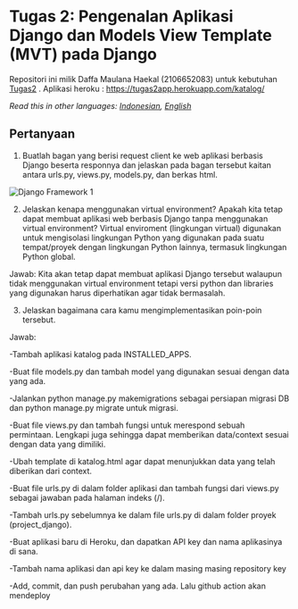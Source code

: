 # Tugas 2: Pengenalan Aplikasi Django dan Models View Template (MVT) pada Django

Repositori ini milik Daffa Maulana Haekal (2106652083) untuk kebutuhan [Tugas2](https://pbp-fasilkom-ui.github.io/ganjil-2023/assignments/tugas/tugas-2) .
Aplikasi heroku : https://tugas2app.herokuapp.com/katalog/

*Read this in other languages: [Indonesian](README.md), [English](README.en.md)*

## Pertanyaan

1. Buatlah bagan yang berisi request client ke web aplikasi berbasis Django beserta responnya dan jelaskan pada bagan tersebut kaitan antara urls.py, views.py, models.py, dan berkas html.

![Django Framework 1](https://user-images.githubusercontent.com/112499670/190162369-f3c86957-6ac1-412b-a921-f25e9be336cb.png)


2. Jelaskan kenapa menggunakan virtual environment? Apakah kita tetap dapat membuat aplikasi web berbasis Django tanpa menggunakan virtual environment?
Virtual enviroment (lingkungan virtual) digunakan untuk mengisolasi lingkungan Python yang digunakan pada suatu tempat/proyek dengan lingkungan Python lainnya, termasuk lingkungan Python global.

Jawab:
Kita akan tetap dapat membuat aplikasi Django tersebut walaupun tidak menggunakan virtual environment tetapi versi python dan libraries yang digunakan harus diperhatikan agar tidak bermasalah.

3. Jelaskan bagaimana cara kamu mengimplementasikan poin-poin tersebut.

Jawab:

-Tambah aplikasi katalog pada INSTALLED_APPS.

-Buat file models.py dan tambah model yang digunakan sesuai dengan data yang ada.

-Jalankan python manage.py makemigrations sebagai persiapan migrasi DB dan python manage.py migrate untuk migrasi.

-Buat file views.py dan tambah fungsi untuk merespond sebuah permintaan. Lengkapi juga sehingga dapat memberikan data/context sesuai dengan data yang dimiliki.

-Ubah template di katalog.html agar dapat menunjukkan data yang telah diberikan dari context.

-Buat file urls.py di dalam folder aplikasi dan tambah fungsi dari views.py sebagai jawaban pada halaman indeks (/).

-Tambah urls.py sebelumnya ke dalam file urls.py di dalam folder proyek (project_django).

-Buat aplikasi baru di Heroku, dan dapatkan API key dan nama aplikasinya di sana.

-Tambah nama aplikasi dan api key ke dalam masing masing repository key

-Add, commit, dan push perubahan yang ada. Lalu github action akan mendeploy 
